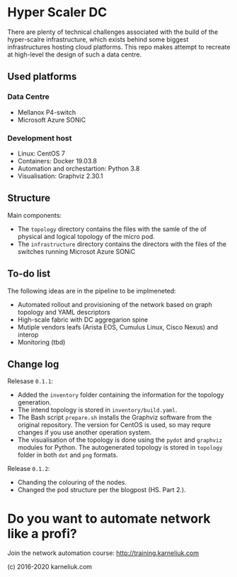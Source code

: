 # Hyper Scaler DC
There are plenty of technical challenges associated with the build of the hyper-scalre infrastructure, which exists behind some biggest infrastructures hosting cloud platforms. This repo makes attempt to recreate at high-level the design of such a data centre.

## Used platforms
### Data Centre
- Mellanox P4-switch
- Microsoft Azure SONiC

### Development host
- Linux: CentOS 7
- Containers: Docker 19.03.8
- Automation and orchestartion: Python 3.8
- Visualisation: Graphviz 2.30.1

## Structure
Main components:
- The `topology` directory contains the files with the samle of the of physical and logical topology of the micro pod.
- The `infrastructure` directory contains the directors with the files of the switches running Microsot Azure SONiC

## To-do list
The following ideas are in the pipeline to be implmeneted:
- Automated rollout and provisioning of the network based on graph topology and YAML descriptors
- High-scale fabric with DC aggregarion spine
- Mutiple vendors leafs (Arista EOS, Cumulus Linux, Cisco Nexus) and interop
- Monitoring (tbd)

## Change log
Relesase `0.1.1`:
- Added the `inventory` folder containing the information for the topology generation.
- The intend topology is stored in `inventory/build.yaml`.
- The Bash script `prepare.sh` installs the Graphviz software from the original repository. The version for CentOS is used, so may requre changes if you use another operation system.
- The visualisation of the topology is done using the `pydot` and `graphviz` modules for Python. The autogenerated topology is stored in `topology` folder in both `dot` and `png` formats.

Release `0.1.2`:
- Chanding the colouring of the nodes.
- Changed the pod structure per the blogpost (HS. Part 2.).

# Do you want to automate network like a profi?
Join the network automation course: http://training.karneliuk.com

(c) 2016-2020 karneliuk.com


